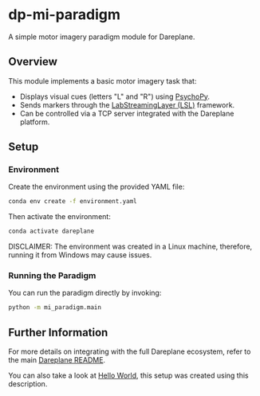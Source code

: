 # dp-mi-paradigm

A simple motor imagery paradigm module for Dareplane.

## Overview

This module implements a basic motor imagery task that:

- Displays visual cues (letters "L" and "R") using [PsychoPy](https://www.psychopy.org/).
- Sends markers through the [LabStreamingLayer (LSL)](https://labstreaminglayer.org/) framework.
- Can be controlled via a TCP server integrated with the Dareplane platform.

## Setup

### Environment

Create the environment using the provided YAML file:

```bash
conda env create -f environment.yaml
```

Then activate the environment:

```bash
conda activate dareplane
```

DISCLAIMER: The environment was created in a Linux machine, therefore, running it from Windows may cause issues.

### Running the Paradigm

You can run the paradigm directly by invoking:

```bash
python -m mi_paradigm.main
```

## Further Information

For more details on integrating with the full Dareplane ecosystem, refer to the main [Dareplane README](../../README.md).

You can also take a look at [Hello World](../hello_world/hello_world.md), this setup was created using this description.
